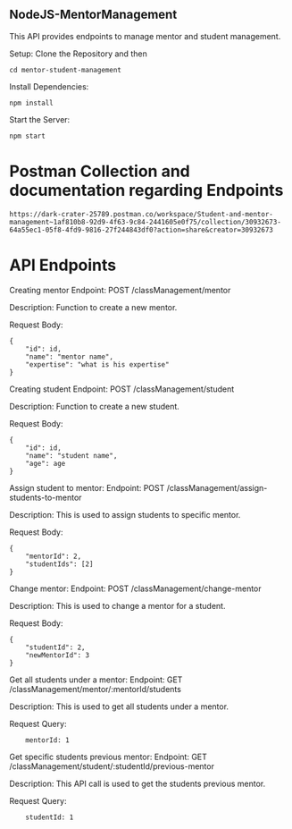 ## NodeJS-MentorManagement 
This API provides endpoints to manage mentor and student management.

Setup:
Clone the Repository and then
```
cd mentor-student-management
```

Install Dependencies:
```
npm install
```

Start the Server:
```
npm start
```
# Postman Collection and documentation regarding Endpoints
```
https://dark-crater-25789.postman.co/workspace/Student-and-mentor-management~1af810b8-92d9-4f63-9c84-2441605e0f75/collection/30932673-64a55ec1-05f8-4fd9-9816-27f244843df0?action=share&creator=30932673
```

# API Endpoints

Creating mentor
Endpoint: POST /classManagement/mentor

Description: Function to create a new mentor.

Request Body:
```
{
    "id": id,
    "name": "mentor name",
    "expertise": "what is his expertise"
}
```

Creating student
Endpoint: POST /classManagement/student

Description: Function to create a new student.

Request Body:
```
{
    "id": id,
    "name": "student name",
    "age": age
}

```

Assign student to mentor:
Endpoint: POST /classManagement/assign-students-to-mentor

Description: This is used to assign students to specific mentor.

Request Body:
```
{
    "mentorId": 2,
    "studentIds": [2]
}
```

Change mentor:
Endpoint: POST /classManagement/change-mentor

Description: This is used to change a mentor for a student.

Request Body:
```
{
    "studentId": 2,
    "newMentorId": 3
}
```

Get all students under a mentor:
Endpoint: GET /classManagement/mentor/:mentorId/students

Description: This is used to get all students under a mentor.

Request Query:
```
    mentorId: 1
```

Get specific students previous mentor:
Endpoint: GET /classManagement/student/:studentId/previous-mentor

Description: This API call is used to get the students previous mentor.

Request Query:
```
    studentId: 1
```


